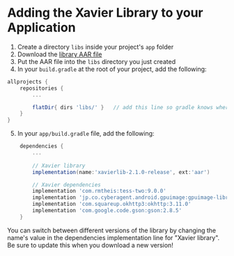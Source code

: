 # Adding the Xavier Library to your Application

1. Create a directory `libs` inside your project's `app` folder
2. Download the [library AAR file](../downloads/v2.1.0/xavierlib-2.0.1-release.aar)
3. Put the AAR file into the `libs` directory you just created
4. In your `build.gradle` at the root of your project, add the following:

```gradle
allprojects {
    repositories {
        ...

        flatDir{ dirs 'libs/' }   // add this line so gradle knows where to find the library
    }
}
```

5. In your `app/build.gradle` file, add the following:

```gradle
    dependencies {
        ...
        
        // Xavier library
        implementation(name:'xavierlib-2.1.0-release', ext:'aar')

        // Xavier dependencies
        implementation 'com.rmtheis:tess-two:9.0.0'
        implementation 'jp.co.cyberagent.android.gpuimage:gpuimage-library:1.3.0'
        implementation 'com.squareup.okhttp3:okhttp:3.11.0'
        implementation 'com.google.code.gson:gson:2.8.5'
    }
```

You can switch between different versions of the library by changing the name's value in the dependencies implementation line for "Xavier library". Be sure to update this when you download a new version!
